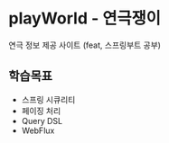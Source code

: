 # playWorld - 연극쟁이
연극 정보 제공 사이트 (feat, 스프링부트 공부)

## 학습목표
- 스프링 시큐리티
- 페이징 처리
- Query DSL 
- WebFlux
